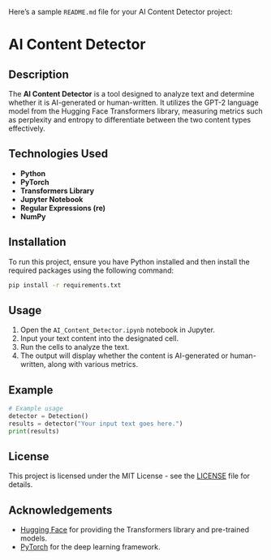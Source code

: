 Here’s a sample `README.md` file for your AI Content Detector project:

# AI Content Detector

## Description
The **AI Content Detector** is a tool designed to analyze text and determine whether it is AI-generated or human-written. It utilizes the GPT-2 language model from the Hugging Face Transformers library, measuring metrics such as perplexity and entropy to differentiate between the two content types effectively.

## Technologies Used
- **Python**
- **PyTorch**
- **Transformers Library**
- **Jupyter Notebook**
- **Regular Expressions (re)**
- **NumPy**

## Installation
To run this project, ensure you have Python installed and then install the required packages using the following command:

```bash
pip install -r requirements.txt
```

## Usage
1. Open the `AI_Content_Detector.ipynb` notebook in Jupyter.
2. Input your text content into the designated cell.
3. Run the cells to analyze the text.
4. The output will display whether the content is AI-generated or human-written, along with various metrics.

## Example
```python
# Example usage
detector = Detection()
results = detector("Your input text goes here.")
print(results)
```

## License
This project is licensed under the MIT License - see the [LICENSE](LICENSE) file for details.

## Acknowledgements
- [Hugging Face](https://huggingface.co) for providing the Transformers library and pre-trained models.
- [PyTorch](https://pytorch.org) for the deep learning framework.
